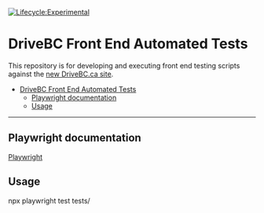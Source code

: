 [![Lifecycle:Experimental](https://img.shields.io/badge/Lifecycle-Experimental-339999)](https://github.com/bcgov/repomountie/blob/master/doc/lifecycle-badges.md)

# DriveBC Front End Automated Tests

This repository is for developing and executing front end testing scripts against the
[new DriveBC.ca site](https://github.com/bcgov/DriveBC.ca).

- [DriveBC Front End Automated Tests](#drivebc-front-end-automated-tests)
  - [Playwright documentation](#playwright-documentation)
  - [Usage](#usage)

---

## <a name="playwright"></a>Playwright documentation
[Playwright](https://playwright.dev/docs/intro)

## <a name="usage"></a>Usage
npx playwright test tests/
